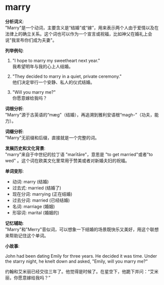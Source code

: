 # marry

**分析词义**:  
"Marry"是一个动词，主要含义是“结婚”或“嫁”，用来表示两个人由于爱情以及在法律上的确立关系。这个词也可以作为一个宣言或祝福，比如神父在婚礼上会说"我宣布你们成为夫妻"。

  

**列举例句**:

  

1.  "I hope to marry my sweetheart next year."  
    我希望明年与我的心上人结婚。
    
      
    
2.  "They decided to marry in a quiet, private ceremony."  
    他们决定举行一个安静、私人的仪式结婚。
    
      
    
3.  "Will you marry me?"  
    你愿意嫁给我吗？
    
      
    

  

**词根分析**:  
"Marry"源于古英语的“mæg”（结婚），再追溯到雅利安语根“magh-”（功夫，能力）。

  

**词缀分析**:  
"Marry"无前缀和后缀，直接就是一个完整的词。

  

**发展历史和文化背景**:  
"marry"来自于中世纪的拉丁语 "marītāre"，意思是 "to get married"或者"to wed" 。这个词在欧美文化里常用于赞美或者对新婚夫妇的祝福。

  

**单词变形**:

  

*   动词: marry (结婚)
*   过去式: married (结婚了)
*   现在分词: marrying (正在结婚)
*   过去分词: married (已经结婚)
*   名词: marriage (婚姻)
*   形容词: marital (婚姻的)

  

**记忆辅助**:  
"Marry"和"Merry"音似词，可以想象一下结婚的场景既快乐又美好，用这个联想来帮助记住这个单词。

  

**小故事**:

  

John had been dating Emily for three years. He decided it was time. Under the starry night, he knelt down and asked, "Emily, will you marry me?"

  

约翰和艾米丽已经交往三年了。他觉得是时候了。在星空下，他跪下并问：“艾米丽，你愿意嫁给我吗？”
